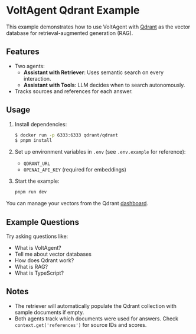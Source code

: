 # VoltAgent Qdrant Example

This example demonstrates how to use VoltAgent with [Qdrant](https://qdrant.tech/) as the vector database for retrieval-augmented generation (RAG).

## Features

- Two agents:
  - **Assistant with Retriever**: Uses semantic search on every interaction.
  - **Assistant with Tools**: LLM decides when to search autonomously.
- Tracks sources and references for each answer.

## Usage

1. Install dependencies:

   ```bash
   $ docker run -p 6333:6333 qdrant/qdrant
   $ pnpm install
   ```

2. Set up environment variables in `.env` (see `.env.example` for reference):
   - `QDRANT_URL`
   - `OPENAI_API_KEY` (required for embeddings)

3. Start the example:

   ```bash
   pnpm run dev
   ```

You can manage your vectors from the Qdrant [dashboard](http://localhost:6333/dashboard).

## Example Questions

Try asking questions like:

- What is VoltAgent?
- Tell me about vector databases
- How does Qdrant work?
- What is RAG?
- What is TypeScript?

## Notes

- The retriever will automatically populate the Qdrant collection with sample documents if empty.
- Both agents track which documents were used for answers. Check `context.get('references')` for source IDs and scores.
